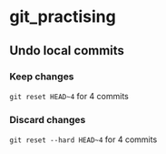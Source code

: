 # git_practising

## Undo local commits
### Keep changes
``` git reset HEAD~4 ``` 
for 4 commits
### Discard changes
``` git reset --hard HEAD~4 ``` for 4 commits

